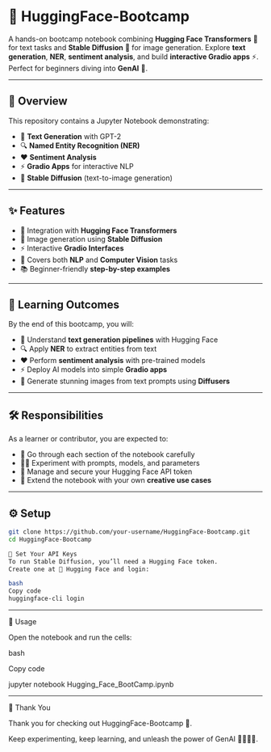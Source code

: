 # 🤗 HuggingFace-Bootcamp  

A hands-on bootcamp notebook combining **Hugging Face Transformers** 🔮 for text tasks and **Stable Diffusion** 🎨 for image generation. Explore **text generation**, **NER**, **sentiment analysis**, and build **interactive Gradio apps** ⚡. Perfect for beginners diving into **GenAI** 🚀.  

---

## 📌 Overview  
This repository contains a Jupyter Notebook demonstrating:  
- 📝 **Text Generation** with GPT-2  
- 🔍 **Named Entity Recognition (NER)**  
- ❤️ **Sentiment Analysis**  
- ⚡ **Gradio Apps** for interactive NLP  
- 🎨 **Stable Diffusion** (text-to-image generation)  

---

## ✨ Features  
- 🤗 Integration with **Hugging Face Transformers**  
- 🎨 Image generation using **Stable Diffusion**  
- ⚡ Interactive **Gradio Interfaces**  
- 🧩 Covers both **NLP** and **Computer Vision** tasks  
- 📚 Beginner-friendly **step-by-step examples**  

---

## 🎯 Learning Outcomes  
By the end of this bootcamp, you will:  
- 🔮 Understand **text generation pipelines** with Hugging Face  
- 🔍 Apply **NER** to extract entities from text  
- ❤️ Perform **sentiment analysis** with pre-trained models  
- ⚡ Deploy AI models into simple **Gradio apps**  
- 🎨 Generate stunning images from text prompts using **Diffusers**  

---

## 🛠️ Responsibilities  
As a learner or contributor, you are expected to:  
- 📖 Go through each section of the notebook carefully  
- 🧑‍💻 Experiment with prompts, models, and parameters  
- 🔑 Manage and secure your Hugging Face API token  
- 🚀 Extend the notebook with your own **creative use cases**  

---

## ⚙️ Setup  
```bash
git clone https://github.com/your-username/HuggingFace-Bootcamp.git
cd HuggingFace-Bootcamp

🔑 Set Your API Keys
To run Stable Diffusion, you’ll need a Hugging Face token.
Create one at 🤗 Hugging Face and login:

bash
Copy code
huggingface-cli login
```
---
🚀 Usage

Open the notebook and run the cells:

bash

Copy code

jupyter notebook Hugging_Face_BootCamp.ipynb

---
🙏 Thank You

Thank you for checking out HuggingFace-Bootcamp 🤗.

Keep experimenting, keep learning, and unleash the power of GenAI 🚀🎨🧑‍💻.
